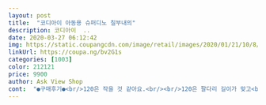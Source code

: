 ```yaml
---
layout: post 
title:  "코디아이 아동용 슈퍼디노 칠부내의" 
description: 코디아이  ..
date: 2020-03-27 06:12:42 
img: https://static.coupangcdn.com/image/retail/images/2020/01/21/10/8/5a702744-e576-4741-90c2-bfd179696447.jpg 
linkUrl: https://coupa.ng/bv2G1s 
categories: [1003] 
color: 212121 
price: 9900 
author: Ask View Shop 
cont:  "●구매후기●<br/>120은 작을 것 같아요.<br/><br/>120은 팔다리 길이가 맞고<br/>130 7부나 9부는 탁월한 선택인듯해요.<br/><br/>130은 허리춤이 맞을 때<br/>33개월, 97cm, 17.<br/>6kg<br/>건조기 돌리고도 넉넉하게 맞습니다~<br/>좋아요<br/>" 
---
```


